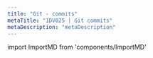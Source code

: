 ```yaml
---
title: "Git - commits"
metaTitle: "1DV025 | Git commits"
metaDescription: "metaDescription"
---
```


import ImportMD from 'components/ImportMD'

<ImportMD url="https://gitlab.lnu.se/instructions/students/get-started/-/raw/master/git-commit-messages.md" />
